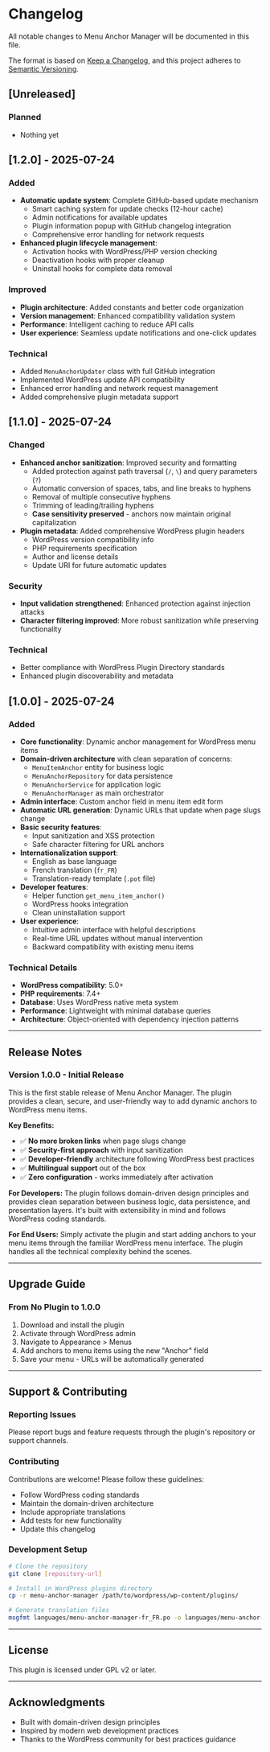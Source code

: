 # Changelog

All notable changes to Menu Anchor Manager will be documented in this file.

The format is based on [Keep a Changelog](https://keepachangelog.com/en/1.0.0/),
and this project adheres to [Semantic Versioning](https://semver.org/spec/v2.0.0.html).

## [Unreleased]

### Planned
- Nothing yet

## [1.2.0] - 2025-07-24

### Added
- **Automatic update system**: Complete GitHub-based update mechanism
  - Smart caching system for update checks (12-hour cache)
  - Admin notifications for available updates
  - Plugin information popup with GitHub changelog integration
  - Comprehensive error handling for network requests
- **Enhanced plugin lifecycle management**:
  - Activation hooks with WordPress/PHP version checking
  - Deactivation hooks with proper cleanup
  - Uninstall hooks for complete data removal

### Improved
- **Plugin architecture**: Added constants and better code organization
- **Version management**: Enhanced compatibility validation system
- **Performance**: Intelligent caching to reduce API calls
- **User experience**: Seamless update notifications and one-click updates

### Technical
- Added `MenuAnchorUpdater` class with full GitHub integration
- Implemented WordPress update API compatibility
- Enhanced error handling and network request management
- Added comprehensive plugin metadata support

## [1.1.0] - 2025-07-24

### Changed
- **Enhanced anchor sanitization**: Improved security and formatting
  - Added protection against path traversal (`/`, `\`) and query parameters (`?`)
  - Automatic conversion of spaces, tabs, and line breaks to hyphens
  - Removal of multiple consecutive hyphens
  - Trimming of leading/trailing hyphens
  - **Case sensitivity preserved** - anchors now maintain original capitalization
- **Plugin metadata**: Added comprehensive WordPress plugin headers
  - WordPress version compatibility info
  - PHP requirements specification
  - Author and license details
  - Update URI for future automatic updates

### Security
- **Input validation strengthened**: Enhanced protection against injection attacks
- **Character filtering improved**: More robust sanitization while preserving functionality

### Technical
- Better compliance with WordPress Plugin Directory standards
- Enhanced plugin discoverability and metadata

## [1.0.0] - 2025-07-24

### Added
- **Core functionality**: Dynamic anchor management for WordPress menu items
- **Domain-driven architecture** with clean separation of concerns:
  - `MenuItemAnchor` entity for business logic
  - `MenuAnchorRepository` for data persistence
  - `MenuAnchorService` for application logic
  - `MenuAnchorManager` as main orchestrator
- **Admin interface**: Custom anchor field in menu item edit form
- **Automatic URL generation**: Dynamic URLs that update when page slugs change
- **Basic security features**:
  - Input sanitization and XSS protection
  - Safe character filtering for URL anchors
- **Internationalization support**:
  - English as base language
  - French translation (`fr_FR`)
  - Translation-ready template (`.pot` file)
- **Developer features**:
  - Helper function `get_menu_item_anchor()`
  - WordPress hooks integration
  - Clean uninstallation support
- **User experience**:
  - Intuitive admin interface with helpful descriptions
  - Real-time URL updates without manual intervention
  - Backward compatibility with existing menu items

### Technical Details
- **WordPress compatibility**: 5.0+
- **PHP requirements**: 7.4+
- **Database**: Uses WordPress native meta system
- **Performance**: Lightweight with minimal database queries
- **Architecture**: Object-oriented with dependency injection patterns

---

## Release Notes

### Version 1.0.0 - Initial Release

This is the first stable release of Menu Anchor Manager. The plugin provides a clean, secure, and user-friendly way to add dynamic anchors to WordPress menu items.

**Key Benefits:**
- ✅ **No more broken links** when page slugs change
- ✅ **Security-first approach** with input sanitization
- ✅ **Developer-friendly** architecture following WordPress best practices
- ✅ **Multilingual support** out of the box
- ✅ **Zero configuration** - works immediately after activation

**For Developers:**
The plugin follows domain-driven design principles and provides clean separation between business logic, data persistence, and presentation layers. It's built with extensibility in mind and follows WordPress coding standards.

**For End Users:**
Simply activate the plugin and start adding anchors to your menu items through the familiar WordPress menu interface. The plugin handles all the technical complexity behind the scenes.

---

## Upgrade Guide

### From No Plugin to 1.0.0
1. Download and install the plugin
2. Activate through WordPress admin
3. Navigate to Appearance > Menus
4. Add anchors to menu items using the new "Anchor" field
5. Save your menu - URLs will be automatically generated

---

## Support & Contributing

### Reporting Issues
Please report bugs and feature requests through the plugin's repository or support channels.

### Contributing
Contributions are welcome! Please follow these guidelines:
- Follow WordPress coding standards
- Maintain the domain-driven architecture
- Include appropriate translations
- Add tests for new functionality
- Update this changelog

### Development Setup
```bash
# Clone the repository
git clone [repository-url]

# Install in WordPress plugins directory
cp -r menu-anchor-manager /path/to/wordpress/wp-content/plugins/

# Generate translation files
msgfmt languages/menu-anchor-manager-fr_FR.po -o languages/menu-anchor-manager-fr_FR.mo
```

---

## License

This plugin is licensed under GPL v2 or later.

---

## Acknowledgments

- Built with domain-driven design principles
- Inspired by modern web development practices
- Thanks to the WordPress community for best practices guidance